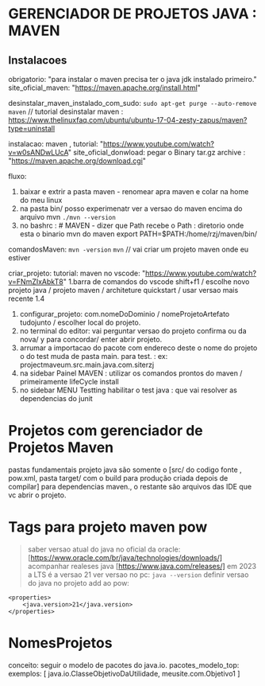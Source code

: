 # GERENCIADOR DE PROJETOS JAVA :  MAVEN

## Instalacoes
obrigatorio: "para instalar o maven precisa ter o java jdk instalado primeiro."
site_oficial_maven: "https://maven.apache.org/install.html"

desinstalar_maven_instalado_com_sudo:  ```sudo apt-get purge --auto-remove maven```
// tutorial desinstalar maven : https://www.thelinuxfaq.com/ubuntu/ubuntu-17-04-zesty-zapus/maven?type=uninstall

instalacao: maven , tutorial: "https://www.youtube.com/watch?v=w0sANDwLUcA"
site_oficial_donwload: pegar o Binary tar.gz archive : "https://maven.apache.org/download.cgi"

fluxo:
  1. baixar e extrir a pasta maven - renomear apra maven e colar na home do meu linux
  2. na pasta bin/ posso experimenatr ver a versao do maven encima do arquivo mvn ```./mvn --version```
  3. no bashrc : # MAVEN - dizer que Path recebe o Path : diretorio onde esta o binario mvn do maven
export PATH=$PATH:/home/rzj/maven/bin/

comandosMaven:
```mvn -version```
```mvn``` // vai criar um projeto maven onde eu estiver

criar_projeto:
tutorial: maven no vscode: "https://www.youtube.com/watch?v=FNmZIxAbkT8"
  1.barra de comandos do vscode shift+f1 / escolhe novo projeto java /
  projeto maven / architeture quickstart / usar versao mais recente 1.4
  1. configurar_projeto: com.nomeDoDominio / nomeProjetoArtefato tudojunto / escolher local do projeto.
  2. no terminal do editor: vai perguntar versao do projeto confirma ou da nova/ y para concordar/ enter abrir projeto.
  3. arrumar a importacao do pacote com endereco deste o nome do projeto o do test muda de pasta main. para test. : ex: projectmaveum.src.main.java.com.siterzj
  4. na sidebar Painel MAVEN : utilizar os comandos prontos do maven / primeiramente lifeCycle install
  5. no sidebar MENU Testting habilitar o test java : que vai resolver as dependencias do junit

# Projetos com gerenciador de Projetos Maven
pastas fundamentais projeto java são somente o [src/ do codigo fonte , pow.xml, pasta target/ com o build para produção criada depois de compilar] para dependencias maven., o restante são arquivos das IDE que vc abrir o projeto.

# Tags para projeto maven pow
> saber versao atual do java no oficial da oracle: [https://www.oracle.com/br/java/technologies/downloads/]
> acompanhar realeses java [https://www.java.com/releases/] em 2023 a LTS é a versao 21
> ver versao no pc: ```java --version```
> definir versao do java no projeto add ao pow:
```
<properties>
    <java.version>21</java.version>
</properties>
```

# NomesProjetos
conceito: seguir o modelo de pacotes do java.io.
pacotes_modelo_top: <meusite> <extensaoDominio> <Objetivo>
exemplos: [ java.io.ClasseObjetivoDaUtilidade, meusite.com.Objetivo1 ]


